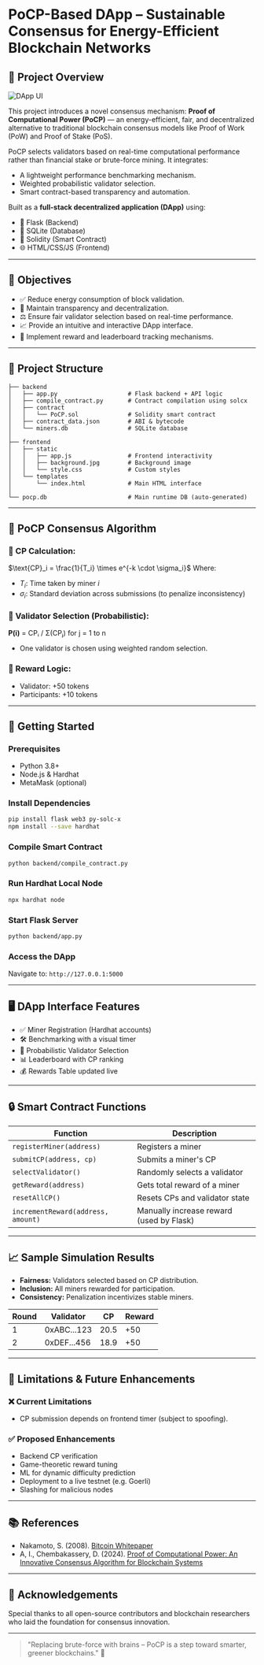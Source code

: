 # PoCP-Based DApp – Sustainable Consensus for Energy-Efficient Blockchain Networks

&#x20;

## 📌 Project Overview

![DApp UI](assets/DApp_UI.png)

This project introduces a novel consensus mechanism: **Proof of Computational Power (PoCP)** — an energy-efficient, fair, and decentralized alternative to traditional blockchain consensus models like Proof of Work (PoW) and Proof of Stake (PoS).

PoCP selects validators based on real-time computational performance rather than financial stake or brute-force mining. It integrates:

* A lightweight performance benchmarking mechanism.
* Weighted probabilistic validator selection.
* Smart contract-based transparency and automation.

Built as a **full-stack decentralized application (DApp)** using:

* 🐍 Flask (Backend)
* 💾 SQLite (Database)
* 🧾 Solidity (Smart Contract)
* 🌐 HTML/CSS/JS (Frontend)

---

## 🎯 Objectives

* ✅ Reduce energy consumption of block validation.
* 🔐 Maintain transparency and decentralization.
* ⚖️ Ensure fair validator selection based on real-time performance.
* 📈 Provide an intuitive and interactive DApp interface.
* 🏅 Implement reward and leaderboard tracking mechanisms.

---

## 📁 Project Structure

```
├── backend
│   ├── app.py                    # Flask backend + API logic
│   ├── compile_contract.py       # Contract compilation using solcx
│   ├── contract
│   │   └── PoCP.sol              # Solidity smart contract
│   ├── contract_data.json        # ABI & bytecode
│   └── miners.db                 # SQLite database
│
├── frontend
│   ├── static
│   │   ├── app.js                # Frontend interactivity
│   │   ├── background.jpg        # Background image
│   │   └── style.css             # Custom styles
│   └── templates
│       └── index.html            # Main HTML interface
│
└── pocp.db                       # Main runtime DB (auto-generated)
```

---

## 🧠 PoCP Consensus Algorithm

### 🔧 CP Calculation:

$\text{CP}_i = \frac{1}{T_i} \times e^{-k \cdot \sigma_i}$
Where:

* $T_i$: Time taken by miner $i$
* $\sigma_i$: Standard deviation across submissions (to penalize inconsistency)

### 🎯 Validator Selection (Probabilistic):

**P(i)** = CPᵢ / Σ(CPⱼ) for j = 1 to n
* One validator is chosen using weighted random selection.

### 🏅 Reward Logic:

* Validator: +50 tokens
* Participants: +10 tokens

---

## 🚀 Getting Started

### Prerequisites

* Python 3.8+
* Node.js & Hardhat
* MetaMask (optional)

### Install Dependencies

```bash
pip install flask web3 py-solc-x
npm install --save hardhat
```

### Compile Smart Contract

```bash
python backend/compile_contract.py
```

### Run Hardhat Local Node

```bash
npx hardhat node
```

### Start Flask Server

```bash
python backend/app.py
```

### Access the DApp

Navigate to: `http://127.0.0.1:5000`

---

## 🖥️ DApp Interface Features

* ✅ Miner Registration (Hardhat accounts)
* 🛠️ Benchmarking with a visual timer
* 🎲 Probabilistic Validator Selection
* 📊 Leaderboard with CP ranking
* 💰 Rewards Table updated live

---

## 🔒 Smart Contract Functions

| Function                           | Description                              |
| ---------------------------------- | ---------------------------------------- |
| `registerMiner(address)`           | Registers a miner                        |
| `submitCP(address, cp)`            | Submits a miner's CP                     |
| `selectValidator()`                | Randomly selects a validator             |
| `getReward(address)`               | Gets total reward of a miner             |
| `resetAllCP()`                     | Resets CPs and validator state           |
| `incrementReward(address, amount)` | Manually increase reward (used by Flask) |

---

## 📈 Sample Simulation Results

* **Fairness:** Validators selected based on CP distribution.
* **Inclusion:** All miners rewarded for participation.
* **Consistency:** Penalization incentivizes stable miners.

| Round | Validator   | CP   | Reward |
| ----- | ----------- | ---- | ------ |
| 1     | 0xABC...123 | 20.5 | +50    |
| 2     | 0xDEF...456 | 18.9 | +50    |

---

## 📌 Limitations & Future Enhancements

### ❌ Current Limitations

* CP submission depends on frontend timer (subject to spoofing).

### ✅ Proposed Enhancements

* Backend CP verification
* Game-theoretic reward tuning
* ML for dynamic difficulty prediction
* Deployment to a live testnet (e.g. Goerli)
* Slashing for malicious nodes

---

## 📚 References

* Nakamoto, S. (2008). [Bitcoin Whitepaper](https://bitcoin.org/bitcoin.pdf)
* A, I., Chembakassery, D. (2024). [Proof of Computational Power: An Innovative Consensus Algorithm for Blockchain Systems](https://doi.org/10.1007/978-981-97-3442-9_29)

---

## 🙌 Acknowledgements

Special thanks to all open-source contributors and blockchain researchers who laid the foundation for consensus innovation.

---

> "Replacing brute-force with brains – PoCP is a step toward smarter, greener blockchains." 🌱
